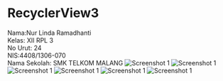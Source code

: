 # RecyclerView3
Nama:Nur Linda Ramadhanti <br>
Kelas: XII RPL 3 <br>
No Urut: 24 <br>
NIS:4408/1306-070<br> 
Nama Sekolah: SMK TELKOM MALANG 
![Screenshot 1](/Screenshot_1478666130.png)
![Screenshot 1](/Screenshot_1478666188.png)
![Screenshot 1](/Screenshot_1478668254.png)
![Screenshot 1](/Screenshot_1478668841.png)
![Screenshot 1](/Screenshot_1478668845.png)
![Screenshot 1](/Screenshot_1478691014.png)
